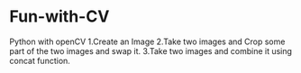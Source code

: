 # Fun-with-CV
Python with openCV
1.Create an Image 
2.Take two images and Crop some part of the two images and swap it.
3.Take two images and combine it using concat function.
